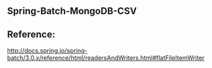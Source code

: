 Spring-Batch-MongoDB-CSV
-------------------------

Reference:
-----------
http://docs.spring.io/spring-batch/3.0.x/reference/html/readersAndWriters.html#flatFileItemWriter